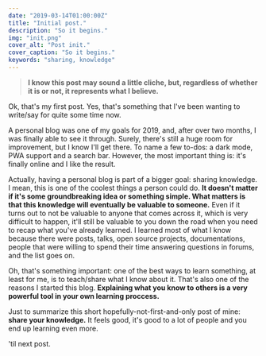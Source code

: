```yaml
---
date: "2019-03-14T01:00:00Z"
title: "Initial post."
description: "So it begins."
img: "init.png"
cover_alt: "Post init."
cover_caption: "So it begins."
keywords: "sharing, knowledge"
---
```

> **I know this post may sound a little cliche, but, regardless of whether it is or not, it represents what I believe.**

Ok, that's my first post. Yes, that's something that I've been wanting to write/say for quite some time now.

A personal blog was one of my goals for 2019, and, after over two months, I was finally able to see it through. Surely, there's still a huge room for improvement, but I know I'll get there. To name a few to-dos: a dark mode, PWA support and a search bar. However, the most important thing is: it's finally online and I like the result.

Actually, having a personal blog is part of a bigger goal: sharing knowledge. I mean, this is one of the coolest things a person could do. **It doesn't matter if it's some groundbreaking idea or something simple. What matters is that this knowledge will eventually be valuable to someone.** Even if it turns out to not be valuable to anyone that comes across it, which is very difficult to happen, it'll still be valuable to you down the road when you need to recap what you've already learned. I learned most of what I know because there were posts, talks, open source projects, documentations, people that were willing to spend their time answering questions in forums, and the list goes on.

Oh, that's something important: one of the best ways to learn something, at least for me, is to teach/share what I know about it. That's also one of the reasons I started this blog. **Explaining what you know to others is a very powerful tool in your own learning proccess.**

Just to summarize this short hopefully-not-first-and-only post of mine: **share your knowledge.** It feels good, it's good to a lot of people and you end up learning even more.

'til next post.